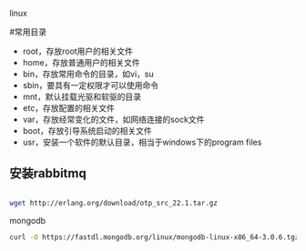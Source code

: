 linux

#常用目录

- root，存放root用户的相关文件 
- home，存放普通用户的相关文件 
- bin，存放常用命令的目录，如vi，su 
- sbin，要具有一定权限才可以使用命令 
- mnt，默认挂载光驱和软驱的目录 
- etc，存放配置的相关文件 
- var，存放经常变化的文件，如网络连接的sock文件 
- boot，存放引导系统启动的相关文件 
- usr，安装一个软件的默认目录，相当于windows下的program files 



## 安装rabbitmq

```bash

wget http://erlang.org/download/otp_src_22.1.tar.gz


```



mongodb

```bash
curl -O https://fastdl.mongodb.org/linux/mongodb-linux-x86_64-3.0.6.tgz
```

